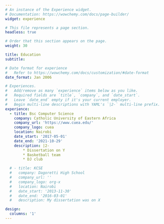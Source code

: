```yaml
---
# An instance of the Experience widget.
# Documentation: https://wowchemy.com/docs/page-builder/
widget: experience

# This file represents a page section.
headless: true

# Order that this section appears on the page.
weight: 30

title: Education
subtitle:

# Date format for experience
#   Refer to https://wowchemy.com/docs/customization/#date-format
date_format: Jan 2006

# Experiences.
#   Add/remove as many `experience` items below as you like.
#   Required fields are `title`, `company`, and `date_start`.
#   Leave `date_end` empty if it's your current employer.
#   Begin multi-line descriptions with YAML's `|2-` multi-line prefix.
experience:
  - title: Bsc Computer Science
    company: Catholic University of Eastern Africa
    company_url: 'https://www.cuea.edu/'
    company_logo: cuea
    location: Nairobi
    date_start: '2017-05-01'
    date_end: '2021-10-29'
    description: |2-
        * Dissertation on Y
        * Basketball team
        * DJ club

  # - title: KCSE
  #   company: Dagoretti High School
  #   company_url: ''
  #   company_logo: org-x
  #   location: Nairobi
  #   date_start: '2013-11-30'
  #   date_end: '2016-03-01'
  #   description: My dissertation was on X

design:
  columns: '1'
---
```


